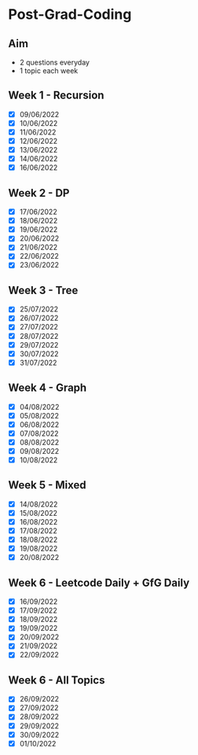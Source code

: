 # Post-Grad-Coding

## Aim
- 2 questions everyday
- 1 topic each week

## Week 1 - Recursion
- [x] 09/06/2022
- [x] 10/06/2022
- [x] 11/06/2022
- [x] 12/06/2022
- [x] 13/06/2022
- [x] 14/06/2022
- [x] 16/06/2022

## Week 2 - DP
- [x] 17/06/2022
- [x] 18/06/2022
- [x] 19/06/2022
- [x] 20/06/2022
- [x] 21/06/2022
- [x] 22/06/2022
- [x] 23/06/2022

## Week 3 - Tree
- [x] 25/07/2022
- [x] 26/07/2022
- [x] 27/07/2022
- [x] 28/07/2022
- [x] 29/07/2022
- [x] 30/07/2022
- [x] 31/07/2022

## Week 4 - Graph
- [x] 04/08/2022
- [x] 05/08/2022
- [x] 06/08/2022
- [x] 07/08/2022
- [x] 08/08/2022
- [x] 09/08/2022
- [x] 10/08/2022

## Week 5 - Mixed
- [x] 14/08/2022
- [x] 15/08/2022
- [x] 16/08/2022
- [x] 17/08/2022
- [x] 18/08/2022
- [x] 19/08/2022
- [x] 20/08/2022

## Week 6 - Leetcode Daily + GfG Daily
- [x] 16/09/2022
- [x] 17/09/2022
- [x] 18/09/2022
- [x] 19/09/2022
- [x] 20/09/2022
- [x] 21/09/2022
- [x] 22/09/2022

## Week 6 - All Topics
- [x] 26/09/2022
- [x] 27/09/2022
- [x] 28/09/2022
- [x] 29/09/2022
- [x] 30/09/2022
- [x] 01/10/2022
